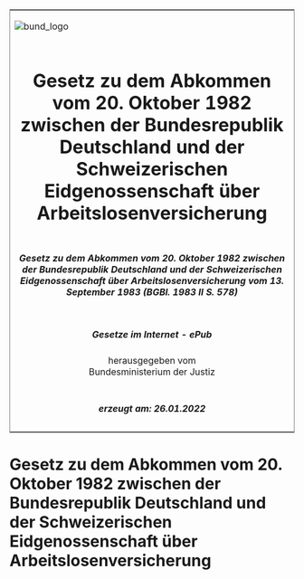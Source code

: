 <span id="DECKBLATT.html"></span>

<table border="0" frame="border" width="100%">

<tr valign="top">

<td align="left">

![bund\_logo](BfJ_2021_Web_de_de.gif)

</td>

<td align="right">

 

</td>

</tr>

<tr align="center" valign="middle">

<td colspan="2">

# Gesetz zu dem Abkommen vom 20. Oktober 1982 zwischen der Bundesrepublik Deutschland und der Schweizerischen Eidgenossenschaft über Arbeitslosenversicherung

</td>

</tr>

<tr align="center" valign="middle">

<td colspan="2">

##### Gesetz zu dem Abkommen vom 20. Oktober 1982 zwischen der Bundesrepublik Deutschland und der Schweizerischen Eidgenossenschaft über Arbeitslosenversicherung vom 13. September 1983 (BGBl. 1983 II S. 578)

</td>

</tr>

<tr align="center" valign="middle">

<td colspan="2">

  
  

##### Gesetze im Internet - ePub  
  
herausgegeben vom  
Bundesministerium der Justiz

</td>

</tr>

<tr align="center" valign="bottom">

<td colspan="2">

  
  

##### erzeugt am: 26.01.2022

</td>

</tr>

</table>

<span id="BJNR205780983.html"></span>

# Gesetz zu dem Abkommen vom 20. Oktober 1982 zwischen der Bundesrepublik Deutschland und der Schweizerischen Eidgenossenschaft über Arbeitslosenversicherung
